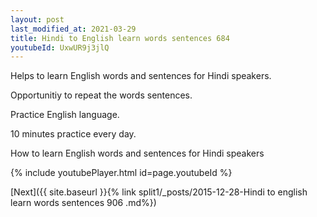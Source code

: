 ```yaml
---
layout: post
last_modified_at: 2021-03-29
title: Hindi to English learn words sentences 684 
youtubeId: UxwUR9j3jlQ
---
```

 
 
Helps to learn English words and sentences for Hindi speakers.

Opportunitiy to repeat the words sentences. 

Practice English language. 
 
10 minutes practice every day. 
 
How to learn English words and sentences for Hindi speakers 
 
{% include youtubePlayer.html id=page.youtubeId %}
 
 
[Next]({{ site.baseurl }}{% link  split1/_posts/2015-12-28-Hindi to english learn words sentences 906 .md%})
 
